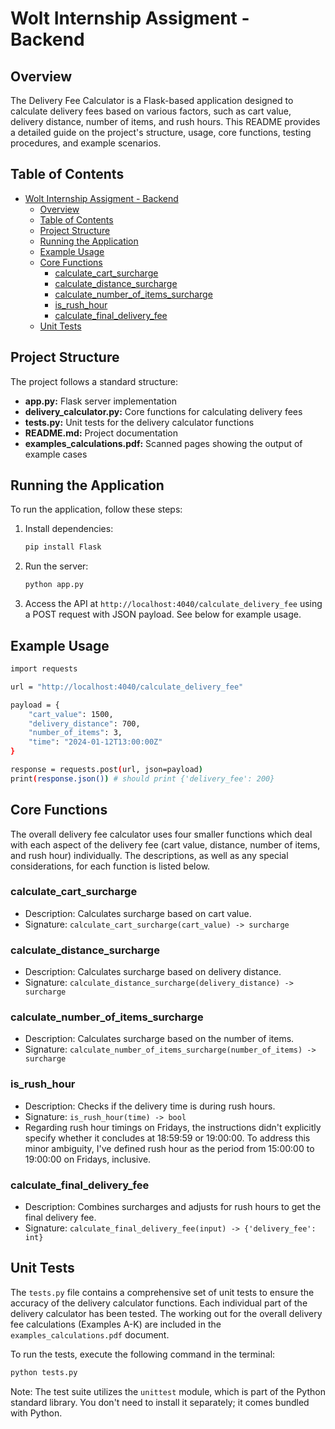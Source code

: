 # Wolt Internship Assigment - Backend

## Overview

The Delivery Fee Calculator is a Flask-based application designed to calculate delivery fees based on various factors, such as cart value, delivery distance, number of items, and rush hours. This README provides a detailed guide on the project's structure, usage, core functions, testing procedures, and example scenarios.

## Table of Contents

- [Wolt Internship Assigment - Backend](#wolt-internship-assigment---backend)
  - [Overview](#overview)
  - [Table of Contents](#table-of-contents)
  - [Project Structure](#project-structure)
  - [Running the Application](#running-the-application)
  - [Example Usage](#example-usage)
  - [Core Functions](#core-functions)
    - [calculate\_cart\_surcharge](#calculate_cart_surcharge)
    - [calculate\_distance\_surcharge](#calculate_distance_surcharge)
    - [calculate\_number\_of\_items\_surcharge](#calculate_number_of_items_surcharge)
    - [is\_rush\_hour](#is_rush_hour)
    - [calculate\_final\_delivery\_fee](#calculate_final_delivery_fee)
  - [Unit Tests](#unit-tests)

## Project Structure

The project follows a standard structure:

- **app.py:** Flask server implementation
- **delivery_calculator.py:** Core functions for calculating delivery fees
- **tests.py:** Unit tests for the delivery calculator functions
- **README.md:** Project documentation
- **examples_calculations.pdf:** Scanned pages showing the output of example cases

## Running the Application

To run the application, follow these steps:

1. Install dependencies: 
    ```bash 
   pip install Flask
    ```
2. Run the server:
    ```bash
   python app.py
    ```
3. Access the API at `http://localhost:4040/calculate_delivery_fee` using a POST request with JSON payload. See below for example usage.

## Example Usage
```bash
import requests

url = "http://localhost:4040/calculate_delivery_fee"

payload = {
    "cart_value": 1500,
    "delivery_distance": 700,
    "number_of_items": 3,
    "time": "2024-01-12T13:00:00Z"
}

response = requests.post(url, json=payload)
print(response.json()) # should print {'delivery_fee': 200}
```

## Core Functions

The overall delivery fee calculator uses four smaller functions which deal with each aspect of the delivery fee (cart value, distance, number of items, and rush hour) individually. The descriptions, as well as any special considerations, for each function is listed below. 

### calculate_cart_surcharge

- Description: Calculates surcharge based on cart value.
- Signature: `calculate_cart_surcharge(cart_value) -> surcharge`

### calculate_distance_surcharge

- Description: Calculates surcharge based on delivery distance.
- Signature: `calculate_distance_surcharge(delivery_distance) -> surcharge`

### calculate_number_of_items_surcharge

- Description: Calculates surcharge based on the number of items.
- Signature: `calculate_number_of_items_surcharge(number_of_items) -> surcharge`

### is_rush_hour

- Description: Checks if the delivery time is during rush hours.
- Signature: `is_rush_hour(time) -> bool`
- Regarding rush hour timings on Fridays, the instructions didn't explicitly specify whether it concludes at 18:59:59 or 19:00:00. To address this minor ambiguity, I've defined rush hour as the period from 15:00:00 to 19:00:00 on Fridays, inclusive.

### calculate_final_delivery_fee

- Description: Combines surcharges and adjusts for rush hours to get the final delivery fee.
- Signature: `calculate_final_delivery_fee(input) -> {'delivery_fee': int}`

## Unit Tests
The `tests.py` file contains a comprehensive set of unit tests to ensure the accuracy of the delivery calculator functions. Each individual part of the delivery calculator has been tested. The working out for the overall delivery fee calculations (Examples A-K) are included in the `examples_calculations.pdf` document.

To run the tests, execute the following command in the terminal:
```bash
python tests.py
```

Note: The test suite utilizes the `unittest` module, which is part of the Python standard library. You don't need to install it separately; it comes bundled with Python.